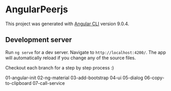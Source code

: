 # AngularPeerjs

This project was generated with [Angular CLI](https://github.com/angular/angular-cli) version 9.0.4.

## Development server

Run `ng serve` for a dev server. Navigate to `http://localhost:4200/`. The app will automatically reload if you change any of the source files.

Checkout each branch for a step by step process :)

01-angular-init
02-ng-material
03-add-bootstrap
04-ui
05-dialog
06-copy-to-clipboard
07-call-service
